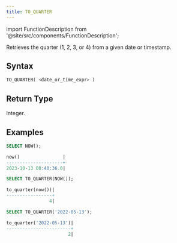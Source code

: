 ```yaml
---
title: TO_QUARTER
---
```


import FunctionDescription from '@site/src/components/FunctionDescription';

<FunctionDescription description="Introduced or updated: v1.2.153"/>

Retrieves the quarter (1, 2, 3, or 4) from a given date or timestamp.

## Syntax

```sql
TO_QUARTER( <date_or_time_expr> )
```

## Return Type

Integer.

## Examples

```sql
SELECT NOW();

now()                |
---------------------+
2023-10-13 08:40:36.0|

SELECT TO_QUARTER(NOW());

to_quarter(now())|
-----------------+
                4|

SELECT TO_QUARTER('2022-05-13');

to_quarter('2022-05-13')|
------------------------+
                       2|
```